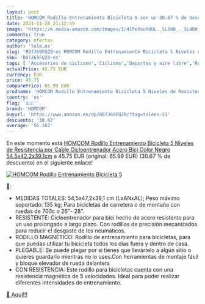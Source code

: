 ```yaml
---
layout: post
title: 'HOMCOM Rodillo Entrenamiento Bicicleta 5 con un 30.67 % de descuento'
date: 2021-11-28 21:12:49
image: 'https://m.media-amazon.com/images/I/41PeVouhUUL._SL500_._SL400_.jpg'
comments: true
category: ofertas
author: 'tole.es'
slug: 'B07J69FQZ8-es HOMCOM Rodillo Entrenamiento Bicicleta 5 Niveles de...'
sku: 'B07J69FQZ8-es'
tags: [ 'Accesorios de ciclismo','Ciclismo','Deportes y aire libre','Rodillos para bicicletas','Ropa y equipo para deportes','bicicleta','homcom', ]
actualPrice: 45.75 EUR
currency: EUR
price: 45.75
comparePrice: 65.99 EUR
prodname: 'HOMCOM Rodillo Entrenamiento Bicicleta 5 Niveles de Resistencia por Cable Cicloentrenador Acero Bici Color Negro 54.5x42.2x39.1cm'
country: 'es'
flag: '🇪🇸'
brand: 'HOMCOM'
buyurl: 'https://www.amazon.es/dp/B07J69FQZ8/?tag=tolees-21'
descuento: '30.67'
average: '56.262'
---
```


En este momento está [HOMCOM Rodillo Entrenamiento Bicicleta 5 Niveles de Resistencia por Cable Cicloentrenador Acero Bici Color Negro 54.5x42.2x39.1cm](https://www.amazon.es/dp/B07J69FQZ8/?tag=tolees-21) a 45.75 EUR (original: 65.99 EUR) (30.67 %  de descuento) en el siguiente enlace!

[![HOMCOM Rodillo Entrenamiento Bicicleta 5](https://m.media-amazon.com/images/I/41PeVouhUUL._SL500_._SL400_.jpg)](https://www.amazon.es/dp/B07J69FQZ8/?tag=tolees-21)

🔎:

- MEDIDAS TOTALES: 54,5x47,2x39,1 cm (LxANxAL); Peso máximo soportado: 135 kg; Para bicicletas de carretera o de montaña con ruedas de 700c o 26"- 28".
- RESISTENTE: Cicloentrenador para bici hecho de acero resistente para un uso prolongado a largo plazo. Con rodillos de precisión mecanizados para reducir el desgaste de los neumáticos.
- RODILLO MAGNÉTICO: Rodillo de entrenamiento para bicicletas, para que puedas utilizar tu bicicleta todos los días fuera y dentro de casa.
- PLEGABLE: Se puede plegar por si tienes que llevártelo a algún sitio o quieres guardarlo mientras no lo uses.Con herramientas de montaje fácil y bloque elevador de rueda delantera
- CON RESISTENCIA: Este rodillo para bicicletas cuenta con una resistencia magnética de 5 velocidades. Ideal para poder realizar diferentes intensidades de entrenamiento.

[🛒 Aquí!!!](https://www.amazon.es/dp/B07J69FQZ8/?tag=tolees-21)
